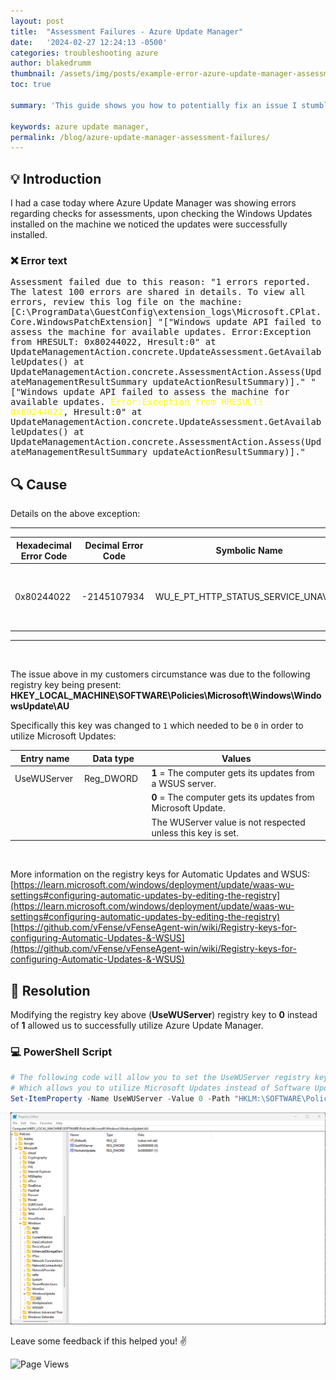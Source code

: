 ```yaml
---
layout: post
title:  "Assessment Failures - Azure Update Manager"
date:   '2024-02-27 12:24:13 -0500'
categories: troubleshooting azure
author: blakedrumm
thumbnail: /assets/img/posts/example-error-azure-update-manager-assessment.png
toc: true

summary: 'This guide shows you how to potentially fix an issue I stumbled on today with Azure Update Manager and assessments on machines connected.'

keywords: azure update manager, 
permalink: /blog/azure-update-manager-assessment-failures/
---
```

 
## :bulb: Introduction
I had a case today where Azure Update Manager was showing errors regarding checks for assessments, upon checking the Windows Updates installed on the machine we noticed the updates were successfully installed.

### :x: Error text
<pre style="white-space: pre-wrap;">
Assessment failed due to this reason: "1 errors reported. The latest 100 errors are shared in details. To view all errors, review this log file on the machine:[C:\ProgramData\GuestConfig\extension_logs\Microsoft.CPlat.Core.WindowsPatchExtension] "["Windows update API failed to assess the machine for available updates. Error:Exception from HRESULT: 0x80244022, Hresult:0" at UpdateManagementAction.concrete.UpdateAssessment.GetAvailableUpdates() at UpdateManagementAction.concrete.AssessmentAction.Assess(UpdateManagementResultSummary updateActionResultSummary)]." "["Windows update API failed to assess the machine for available updates. <span style="color:yellow">Error:Exception from HRESULT: 0x80244022</span>, Hresult:0" at UpdateManagementAction.concrete.UpdateAssessment.GetAvailableUpdates() at UpdateManagementAction.concrete.AssessmentAction.Assess(UpdateManagementResultSummary updateActionResultSummary)]."
</pre>

## :mag: Cause
Details on the above exception:
<div class="w-100 overflow-auto" markdown="1">

---

| Hexadecimal Error Code | Decimal Error Code | Symbolic Name | Error Description                                   | Header   |
|------------------|------------------|---------------|----------------------------------------------------|----------|
| 0x80244022&nbsp;       | -2145107934&nbsp;      | WU_E_PT_HTTP_STATUS_SERVICE_UNAVAIL&nbsp; | Same as HTTP status 503 - the service is temporarily overloaded.&nbsp; | wuerror.h&nbsp; |

---

</div>
&nbsp;

The issue above in my customers circumstance was due to the following registry key being present: \
**HKEY_LOCAL_MACHINE\SOFTWARE\Policies\Microsoft\Windows\WindowsUpdate\AU**

Specifically this key was changed to `1` which needed to be `0` in order to utilize Microsoft Updates:

| Entry name | Data type | Values |
|------------|-----------|--------|
|UseWUServer&nbsp; | Reg_DWORD&nbsp;&nbsp; | **1** = The computer gets its updates from a WSUS server. |
|            |           | **0** = The computer gets its updates from Microsoft Update. |
|            |           | The WUServer value is not respected unless this key is set. |

&nbsp;

More information on the registry keys for Automatic Updates and WSUS: \
[https://learn.microsoft.com/windows/deployment/update/waas-wu-settings#configuring-automatic-updates-by-editing-the-registry](https://learn.microsoft.com/windows/deployment/update/waas-wu-settings#configuring-automatic-updates-by-editing-the-registry) \
[https://github.com/vFense/vFenseAgent-win/wiki/Registry-keys-for-configuring-Automatic-Updates-&-WSUS](https://github.com/vFense/vFenseAgent-win/wiki/Registry-keys-for-configuring-Automatic-Updates-&-WSUS)

## :wrench: Resolution
Modifying the registry key above (**UseWUServer**) registry key to **0** instead of **1** allowed us to successfully utilize Azure Update Manager.

### :computer: PowerShell Script
```powershell
# The following code will allow you to set the UseWUServer registry key to 0
# Which allows you to utilize Microsoft Updates instead of Software Update Services (WSUS)
Set-ItemProperty -Name UseWUServer -Value 0 -Path "HKLM:\SOFTWARE\Policies\Microsoft\Windows\WindowsUpdate\AU"
```

![Example showing how the registry should look](/assets/img/posts/wsus-registry-key.png)

Leave some feedback if this helped you! :v:

![Page Views](https://counter.blakedrumm.com/count/tag.svg?url=blakedrumm.com/blog/azure-update-manager-assessment-failures/)

<!--
Having trouble with Pages? Check out our [documentation](https://docs.github.com/categories/github-pages-basics/) or [contact support](https://support.github.com/contact) and we’ll help you sort it out.

Tip:
To add auto-size pictures:
![/assets/img/posts/example.jpg](/assets/img/posts/example.jpg){:class="img-fluid"}
-->
